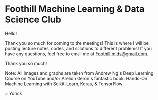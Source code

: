 # Foothill Machine Learning & Data Science Club

Hello!

Thank you so much for coming to the meetings! This is where I will be posting lecture notes, codes, and solutions to different problems! If you have any questions, feel free to email me at Foothill.mlds@gmail.com.

Thank you so much!

Note: All images and graphs are taken from Andrew Ng's Deep Learning Course on YouTube and/or Arelion Geron's fantastic book: Hands-On Machine Learning with Scikit-Learn, Keras, & TensorFlow

~ Yorick
